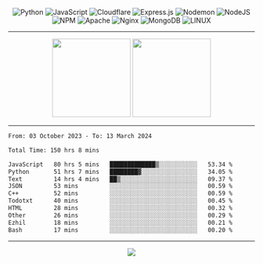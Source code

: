 <div align="center">
  
![Python](https://img.shields.io/badge/python-3670A0?style=for-the-badge&logo=python&logoColor=ffdd54) ![JavaScript](https://img.shields.io/badge/javascript-%23323330.svg?style=for-the-badge&logo=javascript&logoColor=%23F7DF1E) ![Cloudflare](https://img.shields.io/badge/Cloudflare-F38020?style=for-the-badge&logo=Cloudflare&logoColor=white) ![Express.js](https://img.shields.io/badge/express.js-%23404d59.svg?style=for-the-badge&logo=express&logoColor=%2361DAFB) ![Nodemon](https://img.shields.io/badge/NODEMON-%23323330.svg?style=for-the-badge&logo=nodemon&logoColor=%BBDEAD) ![NodeJS](https://img.shields.io/badge/node.js-6DA55F?style=for-the-badge&logo=node.js&logoColor=white) ![NPM](https://img.shields.io/badge/NPM-%23CB3837.svg?style=for-the-badge&logo=npm&logoColor=white) ![Apache](https://img.shields.io/badge/apache-%23D42029.svg?style=for-the-badge&logo=apache&logoColor=white) ![Nginx](https://img.shields.io/badge/nginx-%23009639.svg?style=for-the-badge&logo=nginx&logoColor=white) ![MongoDB](https://img.shields.io/badge/MongoDB-%234ea94b.svg?style=for-the-badge&logo=mongodb&logoColor=white) ![LINUX](https://img.shields.io/badge/Linux-FCC624?style=for-the-badge&logo=linux&logoColor=black)

---


<img src="https://github-readme-streak-stats.herokuapp.com/?user=anotherrandomonline&theme=react" height="160"/>
  
<img src="https://github-readme-stats.vercel.app/api?username=anotherrandomonline&show_icons=true&include_all_commits=true&theme=react" height="160"/>
</div>

---

<!--START_SECTION:waka-->

```txt
From: 03 October 2023 - To: 13 March 2024

Total Time: 150 hrs 8 mins

JavaScript   80 hrs 5 mins   █████████████▒░░░░░░░░░░░   53.34 %
Python       51 hrs 7 mins   ████████▓░░░░░░░░░░░░░░░░   34.05 %
Text         14 hrs 4 mins   ██▒░░░░░░░░░░░░░░░░░░░░░░   09.37 %
JSON         53 mins         ░░░░░░░░░░░░░░░░░░░░░░░░░   00.59 %
C++          52 mins         ░░░░░░░░░░░░░░░░░░░░░░░░░   00.59 %
Todotxt      40 mins         ░░░░░░░░░░░░░░░░░░░░░░░░░   00.45 %
HTML         28 mins         ░░░░░░░░░░░░░░░░░░░░░░░░░   00.32 %
Other        26 mins         ░░░░░░░░░░░░░░░░░░░░░░░░░   00.29 %
Ezhil        18 mins         ░░░░░░░░░░░░░░░░░░░░░░░░░   00.21 %
Bash         17 mins         ░░░░░░░░░░░░░░░░░░░░░░░░░   00.20 %
```

<!--END_SECTION:waka-->

---

<div align="center">
  
![](https://github-profile-trophy.vercel.app/?username=anotherrandomonline&theme=darkhub&no-frame=true&no-bg=true&margin-w=4)

</div>
